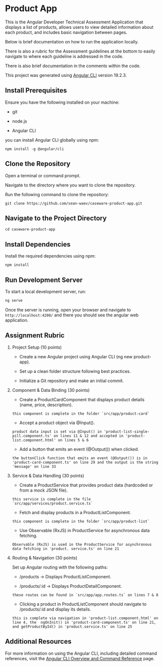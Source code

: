 # Product App

This is the Angular Developer Technical Assessment Application that displays a list of products, allows users to view detailed information about each product, and includes basic navigation between pages.

Below is brief documentation on how to run the application locally.

There is also a rubric for the Assessment guidelines at the bottom to easily navigate to where each guideline is addressed in the code.

There is also brief documentation in the comments within the code.

This project was generated using [Angular CLI](https://github.com/angular/angular-cli) version 19.2.3.

## Install Prerequisites

Ensure you have the following installed on your machine:

- git

- node.js

- Angular CLI
  
you can install Angular CLI globally using npm:

```
npm install -g @angular/cli
```


## Clone the Repository

Open a terminal or command prompt.

Navigate to the directory where you want to clone the repository.

Run the following command to clone the repository:

```
git clone https://github.com/sean-waev/caseware-product-app.git
```

## Navigate to the Project Directory

```
cd caseware-product-app
```

## Install Dependencies

Install the required dependencies using npm:

```
npm install
```

## Run Development Server

To start a local development server, run:

```bash
ng serve
```

Once the server is running, open your browser and navigate to `http://localhost:4200/` and there you should see the angular web application.

## Assignment Rubric

1. Project Setup (10 points)

    - Create a new Angular project using Angular CLI (ng new product-app).

    - Set up a clean folder structure following best practices.

    - Initialize a Git repository and make an initial commit.

2. Component & Data Binding (30 points)

    - Create a ProductCardComponent that displays product details (name, price, description).
    ```
    this component is complete in the folder `src/app/product-card`
    ```
    - Accept a product object via @Input().
    ```
    product data input is set via @Input() in 'product-list-single-pill.component.ts' on lines 11 & 12 and accepted in 'product-list.component.html' on lines 5 & 6
    ```

    - Add a button that emits an event (@Output()) when clicked.
    ```
    the buttonClick function that emits an event (@Output()) is in 'product-card-component.ts' on line 29 and the output is the string 'message' on line 33
    ```

3. Service & Data Handling (30 points)

    - Create a ProductService that provides product data (hardcoded or from a mock JSON file).
    ```
    this service is complete in the file `src/app/services/product.service.ts`
    ```

    - Fetch and display products in a ProductListComponent.
    ```
    this component is complete in the folder `src/app/product-list`
    ```

    - Use Observable (RxJS) in ProductService for asynchronous data fetching.

    ```
    Observable (RxJS) is used in the ProductService for asynchronous data fetching in 'product. service.ts' on line 21
    ```

4. Routing & Navigation (30 points)

    Set up Angular routing with the following paths:

    - /products → Displays ProductListComponent.

    - /products/:id → Displays ProductDetailComponent.
    
    ```
    these routes can be found in `src/app/app.routes.ts` on lines 7 & 8
    ```

    - Clicking a product in ProductListComponent should navigate to /products/:id and display its details.
    ```
    this is complete via navigation in 'product-list.component.html' on line 4, the  ngOnInit() in 'product-card-component.ts' on line 21, and getProductById() in 'product.service.ts' on line 25
    ```

## Additional Resources

For more information on using the Angular CLI, including detailed command references, visit the [Angular CLI Overview and Command Reference](https://angular.dev/tools/cli) page.

